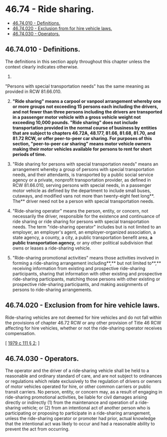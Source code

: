 # 46.74 - Ride sharing.
* [46.74.010 - Definitions.](#4674010---definitions)
* [46.74.020 - Exclusion from for hire vehicle laws.](#4674020---exclusion-from-for-hire-vehicle-laws)
* [46.74.030 - Operators.](#4674030---operators)
## **46.74.010 - Definitions.**
The definitions in this section apply throughout this chapter unless the context clearly indicates otherwise.

1.

"Persons with special transportation needs" has the same meaning as provided in RCW 81.66.010.

2. **"Ride sharing" means a carpool or vanpool arrangement whereby one or more groups not exceeding 15 persons each including the drivers, and not fewer than three persons including the drivers are transported in a passenger motor vehicle with a gross vehicle weight not exceeding 10,000 pounds. "Ride sharing" does not include transportation provided in the normal course of business by entities that are subject to chapters 46.72A, 48.177, 81.66, 81.68, 81.70, and 81.72 RCW, or offer peer-to-peer car sharing. For purposes of this section, "peer-to-peer car sharing" means motor vehicle owners making their motor vehicles available for persons to rent for short periods of time.**

3. "Ride sharing for persons with special transportation needs" means an arrangement whereby a group of persons with special transportation needs, and their attendants, is transported by a public social service agency or a private, nonprofit transportation provider, as defined in RCW 81.66.010, serving persons with special needs, in a passenger motor vehicle as defined by the department to include small buses, cutaways, and modified vans not more than twenty-eight feet long**. The** driver need not be a person with special transportation needs.

4. "Ride-sharing operator" means the person, entity, or concern, not necessarily the driver, responsible for the existence and continuance of  ride sharing or ride sharing for persons with special transportation needs. The term "ride-sharing operator" includes but is not limited to an employer, an employer's agent, an employer-organized association, a state agency, a county, a city, a public transportation benefit area, **a public transportation agency,** or any other political subdivision that owns or leases a ride-sharing vehicle.

5. "Ride-sharing promotional activities" means those activities involved in forming a  ride-sharing arrangement  including**,** but not limited to**,** receiving information from existing and prospective ride-sharing participants, sharing that information with other existing and prospective ride-sharing participants, matching those persons with other existing or prospective ride-sharing participants, and making assignments of persons to ride-sharing arrangements.

## 46.74.020 - Exclusion from for hire vehicle laws.
Ride-sharing vehicles are not deemed for hire vehicles and do not fall within the provisions of chapter 46.72 RCW or any other provision of Title 46 RCW affecting for hire vehicles, whether or not the ride-sharing operator receives compensation.

\[ [1979 c 111 § 2](http://leg.wa.gov/CodeReviser/documents/sessionlaw/1979c111.pdf?cite=1979%20c%20111%20§%202); \]

## **46.74.030 - Operators.**
The operator and the driver of a  ride‑sharing vehicle  shall be held to a reasonable and ordinary standard of care, and are not subject to ordinances or regulations which relate exclusively to the regulation of drivers or owners of motor vehicles operated for hire, or other common carriers or public transit carriers. No person, entity, or concern may, as a result of engaging in ride-sharing promotional activities, be liable for civil damages arising directly or indirectly (1) from the maintenance and operation of a  ride-sharing  vehicle; or (2) from an intentional act of another person who is participating or proposing to participate in a  ride-sharing  arrangement, unless the ride-sharing operator or promoter had prior, actual knowledge that the intentional act was likely to occur and had a reasonable ability to prevent the act from occurring.
